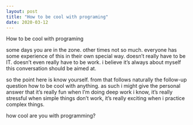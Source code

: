 ```yaml
---
layout: post
title: "How to be cool with programing"
date: 2020-03-12
---
```


How to be cool with programing

some days you are in the zone. other times not so much. everyone has some experience of this in their own special way. doesn’t really have to be IT. doesn’t even really have to be work. i believe it’s always about myself this conversation should be aimed at. 


so the point here is know yourself. from that follows naturally the follow-up question how to be cool with anything. as such i might give the personal answer that it’s really fun when I’m doing deep work i know, it’s really stressful when simple things don’t work, it’s really exciting when i practice complex things.

how cool are you with programming?
